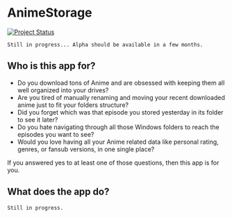 # AnimeStorage

[![Project Status](http://s13.postimg.org/ktu33ur2r/Anime_Storage.png)](https://stillmaintained.com/desko27/AnimeStorage)

```
Still in progress... Alpha should be available in a few months.
```

## Who is this app for?

 * Do you download tons of Anime and are obsessed with keeping them all well organized into your drives?
 * Are you tired of manually renaming and moving your recent downloaded anime just to fit your folders structure?
 * Did you forget which was that episode you stored yesterday in its folder to see it later?
 * Do you hate navigating through all those Windows folders to reach the episodes you want to see?
 * Would you love having all your Anime related data like personal rating, genres, or fansub versions, in one single place?

If you answered yes to at least one of those questions, then this app is for you.

## What does the app do?

```
Still in progress.
```
